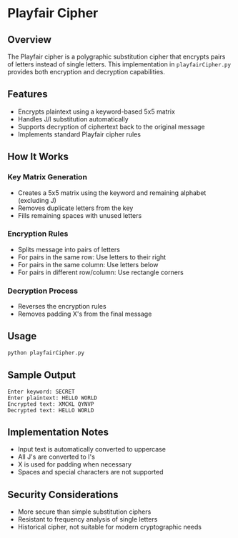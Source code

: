 # Playfair Cipher

## Overview

The Playfair cipher is a polygraphic substitution cipher that encrypts pairs of letters instead of single letters. This implementation in `playfairCipher.py` provides both encryption and decryption capabilities.

## Features

- Encrypts plaintext using a keyword-based 5x5 matrix
- Handles J/I substitution automatically
- Supports decryption of ciphertext back to the original message
- Implements standard Playfair cipher rules

## How It Works

### Key Matrix Generation

- Creates a 5x5 matrix using the keyword and remaining alphabet (excluding J)
- Removes duplicate letters from the key
- Fills remaining spaces with unused letters

### Encryption Rules

- Splits message into pairs of letters
- For pairs in the same row: Use letters to their right
- For pairs in the same column: Use letters below
- For pairs in different row/column: Use rectangle corners

### Decryption Process

- Reverses the encryption rules
- Removes padding X's from the final message

## Usage

```bash
python playfairCipher.py
```

## Sample Output

```
Enter keyword: SECRET
Enter plaintext: HELLO WORLD
Encrypted text: XMCKL QYNVP
Decrypted text: HELLO WORLD
```

## Implementation Notes

- Input text is automatically converted to uppercase
- All J's are converted to I's
- X is used for padding when necessary
- Spaces and special characters are not supported

## Security Considerations

- More secure than simple substitution ciphers
- Resistant to frequency analysis of single letters
- Historical cipher, not suitable for modern cryptographic needs
